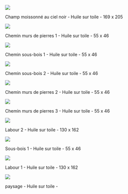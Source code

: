 
![](images/IMG_5425.jpg)

Champ moissonné au ciel noir - Huile sur toile - 169 x 205

![](images/IMG_3830.jpg)

Chemin murs de pierres 1 - Huile sur toile - 55 x 46

![](images/IMG_4732.jpg)

Chemin sous-bois 1 - Huile sur toile - 55 x 46

![](images/IMG_4775.jpg)

Chemin sous-bois 2 - Huile sur toile - 55 x 46

![](images/IMG_5038.jpg)

Chemin murs de pierres 2 - Huile sur toile - 55 x 46

![](images/IMG_C13.jpg)

Chemin murs de pierres 3 - Huile sur toile - 55 x 46

![](images/IMG_3639.jpg)

Labour 2 - Huile sur toile - 130 x 162

![](images/IMG_5037.jpg)

Sous-bois 1 - Huile sur toile - 55 x 46

![](images/IMG_3640.jpg)

Labour 1 - Huile sur toile - 130 x 162

![](images/IMG_3641.jpg)

paysage - Huile sur toile - 
